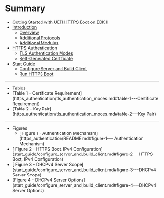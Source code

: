 # Summary

* [Getting Started with UEFI HTTPS Boot on EDK II](README.md)
* [Introduction](introduction/README.md)
  * [Overview](introduction/overview.md)
  * [Additional Protocols](introduction/additional_protocols.md)
  * [Additional Modules](introduction/additional_modules.md)
* [HTTPS Authentication](https_authentication/README.md)
  * [TLS Authentication Modes](https_authentication/tls_authentication_modes.md)
  * [Self-Generated Certificate](https_authentication/self-generated_certificate.md)
* [Start Guide](start_guide/README.md)
  * [Configure Server and Build Client](start_guide/configure_server_and_build_client.md)
  * [Run HTTPS Boot](start_guide/run_https_boot.md)

---
* Tables
 * [Table 1 - Certificate Requirement](https_authentication/tls_authentication_modes.md#table-1---Certificate Requirement)
 * [Table 2 - Key Pair](https_authentication/tls_authentication_modes.md#table-2---Key Pair)
---

* Figures
  * [ Figure 1 - Authentication Mechanism](https_authentication/README.md#figure-1--- Authentication Mechanism)
 * [ Figure 2 - HTTPS Boot, IPv4 Configuration](start_guide/configure_server_and_build_client.md#figure-2---HTTPS Boot, IPv4 Configuration)
 * [ Figure 3 - DHCPv4 Server Scope](start_guide/configure_server_and_build_client.md#figure-3---DHCPv4 Server Scope)
 * [Figure 4 - DHCPv4 Server Options](start_guide/configure_server_and_build_client.md#figure-4---DHCPv4 Server Options)
